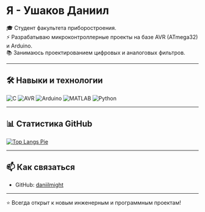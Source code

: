 # Я - Ушаков Даниил

🎓 Студент факультета приборостроения.  
⚡ Разрабатываю микроконтроллерные проекты на базе AVR (ATmega32) и Arduino.  
📚 Занимаюсь проектированием цифровых и аналоговых фильтров.  

---

## 🛠️ Навыки и технологии

![C](https://img.shields.io/badge/C-00599C?style=for-the-badge&logo=c&logoColor=white)
![AVR](https://img.shields.io/badge/AVR-ED1C24?style=for-the-badge&logo=arduino&logoColor=white)
![Arduino](https://img.shields.io/badge/Arduino-00979D?style=for-the-badge&logo=arduino&logoColor=white)
![MATLAB](https://img.shields.io/badge/MATLAB-ff7f0e?style=for-the-badge&logo=mathworks&logoColor=white)
![Python](https://img.shields.io/badge/Python-3776AB?style=for-the-badge&logo=python&logoColor=white)

---

## 📊 Статистика GitHub

[![Top Langs Pie](https://github-profile-summary-cards.vercel.app/api/cards/repos-per-language?username=daniilmight&theme=github_dark&format=pie)](https://github.com/vn7n24fzkq/github-profile-summary-cards)



---

## 📫 Как связаться
- GitHub: [daniilmight](https://github.com/daniilmight)  

---

⭐ Всегда открыт к новым инженерным и программным проектам!
